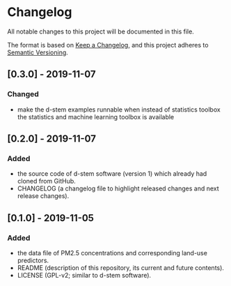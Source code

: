 # Changelog
All notable changes to this project will be documented in this file.

The format is based on [Keep a Changelog](https://keepachangelog.com/en/1.0.0/),
and this project adheres to [Semantic Versioning](https://semver.org/spec/v2.0.0.html).

## [0.3.0] - 2019-11-07
### Changed
- make the d-stem examples runnable when instead of statistics toolbox the statistics and machine learning toolbox is available

## [0.2.0] - 2019-11-07
### Added
- the source code of d-stem software (version 1) which already had cloned from GitHub.
- CHANGELOG (a changelog file to highlight released changes and next release changes).

## [0.1.0] - 2019-11-05
### Added
- the data file of PM2.5 concentrations and corresponding land-use predictors.
- README (description of this repository, its current and future contents).
- LICENSE (GPL-v2; similar to d-stem software).
